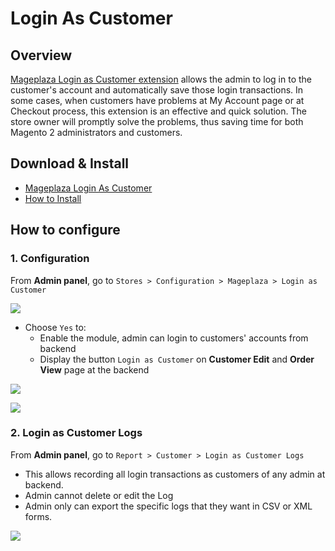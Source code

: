 # Login As Customer

## Overview


[Mageplaza Login as Customer extension](https://www.mageplaza.com/magento-2-login-as-customer/) allows the admin to log in to the customer's account and automatically save those login transactions. In some cases, when customers have problems at My Account page or at Checkout process, this extension is an effective and quick solution. The store owner will promptly solve the problems, thus saving time for both Magento 2 administrators and customers.


## Download & Install

- [Mageplaza Login As Customer](https://www.mageplaza.com/magento-2-login-as-customer/)
- [How to Install](https://www.mageplaza.com/install-magento-2-extension/)


## How to configure

### 1. Configuration

From **Admin panel**, go to `Stores > Configuration > Mageplaza > Login as Customer`

![](https://i.imgur.com/j7O7gTN.png)

- Choose `Yes` to: 
  - Enable the module, admin can login to customers' accounts from backend
  - Display the button `Login as Customer` on **Customer Edit** and **Order View** page at the backend
  
![](https://i.imgur.com/jcc7jTM.png)

![](https://i.imgur.com/VTcNPuH.png)


### 2. Login as Customer Logs

From **Admin panel**, go to `Report > Customer > Login as Customer Logs`


- This allows recording all login transactions as customers of any admin at backend.
- Admin cannot delete or edit the Log 
- Admin only can export the specific logs that they want in CSV or XML forms. 

![](https://i.imgur.com/awQyeLW.png)
